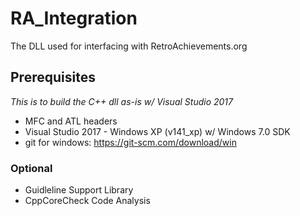 # RA_Integration

The DLL used for interfacing with RetroAchievements.org

## Prerequisites

*This is to build the C++ dll as-is w/ Visual Studio 2017*

- MFC and ATL headers
- Visual Studio 2017 - Windows XP (v141_xp) w/ Windows 7.0 SDK
- git for windows: https://git-scm.com/download/win

### Optional

- Guidleline Support Library
- CppCoreCheck Code Analysis
